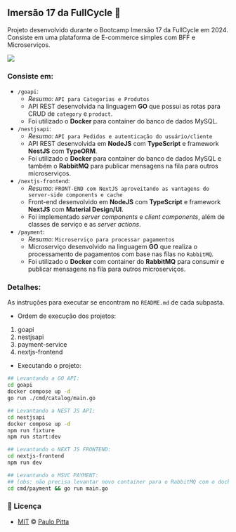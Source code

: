 ## Imersão 17 da FullCycle 🚀

Projeto desenvolvido durante o Bootcamp Imersão 17 da FullCycle em 2024. Consiste em uma plataforma de E-commerce simples com BFF e Microserviços.

<img src="https://camo.githubusercontent.com/2e3480588544bcaa81f8d123c8985384d60deb014611646d5d30ed80f25b78cb/68747470733a2f2f6576656e74732d66756c6c6379636c652e73332e616d617a6f6e6177732e636f6d2f6576656e74732d66756c6c6379636c652f7374617469632f736974652f696d672f677275706f5f343431372e706e67"/>

### Consiste em:

- `/goapi`: 
    - _Resumo:_ `API para Categorias e Produtos`
    - API REST desenvolvida na linguagem **GO** que possui as rotas para CRUD de `category` e `product`. 
    - Foi utilizado o **Docker** para container do banco de dados MySQL.
- `/nestjsapi`: 
    - _Resumo:_ `API para Pedidos e autenticação do usuário/cliente`
    - API REST desenvolvida em **NodeJS** com **TypeScript** e framework **NestJS** com **TypeORM**. 
    - Foi utilizado o **Docker** para container do banco de dados MySQL e também o **RabbitMQ** para publicar mensagens na fila para outros microserviços.
- `/nextjs-frontend`: 
    - _Resumo:_ `FRONT-END com NextJS aproveitando as vantagens do server-side components e cache`
    - Front-end desenvolvido em **NodeJS** com **TypeScript** e framework **NextJS** com **Material Design/UI**.
	- Foi implementado _server components_ e _client components_, além de classes de serviço e as _server actions_.
- `/payment`: 
    - _Resumo:_ `Microserviço para processar pagamentos`
    - Microserviço desenvolvido na linguagem **GO** que realiza o processamento de pagamentos com base nas filas no `RabbitMQ`.
    - Foi utilizado o **Docker** com container do **RabbitMQ** para consumir e publicar mensagens na fila para outros microserviços.

### Detalhes:

As instruções para executar se encontram no `README.md` de cada subpasta.

- Ordem de execução dos projetos:

1. goapi
1. nestjsapi
1. payment-service
1. nextjs-frontend

- Executando o projeto:

```sh
## Levantando a GO API:
cd goapi
docker compose up -d
go run ./cmd/catalog/main.go

## Levantando a NEST JS API:
cd nestjsapi
docker compose up -d
npm run fixture
npm run start:dev

## Levantando o NEXT JS FRONTEND:
cd nextjs-frontend
npm run dev

## Levantando o MSVC PAYMENT: 
## (obs: não precisa levantar novo container para o RabbitMQ com o docker aqui não)
cd cmd/payment && go run main.go
```

### 📝 Licença

- [MIT](https://github.com/paulopitta97/fullcycle-imersao17/blob/master/LICENSE) © [Paulo Pitta](https://github.com/paulopitta97)